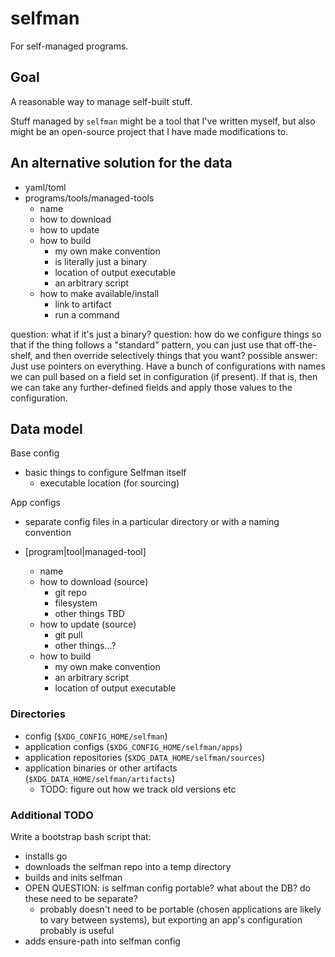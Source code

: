 # selfman

For self-managed programs.

## Goal

A reasonable way to manage self-built stuff.

Stuff managed by `selfman` might be a tool that I've written myself, but also might be an open-source project that I have made modifications to.


## An alternative solution for the data

- yaml/toml
- programs/tools/managed-tools
  - name
  - how to download
  - how to update
  - how to build
    - my own make convention
    - is literally just a binary
    - location of output executable
    - an arbitrary script
  - how to make available/install
    - link to artifact
    - run a command

question: what if it's just a binary?
question: how do we configure things so that if the thing follows a "standard" pattern, you can just use that off-the-shelf, and then override selectively things that you want?
  possible answer: Just use pointers on everything. Have a bunch of configurations with names we can pull based on a field set in configuration (if present). If that is, then we can take any further-defined fields and apply those values to the configuration.

## Data model

Base config
- basic things to configure Selfman itself
  - executable location (for sourcing)

App configs
- separate config files in a particular directory or with a naming convention

- [program|tool|managed-tool]
  - name
  - how to download (source)
    - git repo
    - filesystem
    - other things TBD
  - how to update (source)
    - git pull
    - other things...?
  - how to build
    - my own make convention
    - an arbitrary script
    - location of output executable

### Directories

- config (`$XDG_CONFIG_HOME/selfman`)
- application configs (`$XDG_CONFIG_HOME/selfman/apps`)
- application repositories (`$XDG_DATA_HOME/selfman/sources`)
- application binaries or other artifacts (`$XDG_DATA_HOME/selfman/artifacts`)
  - TODO: figure out how we track old versions etc

### Additional TODO

Write a bootstrap bash script that:

- installs go
- downloads the selfman repo into a temp directory
- builds and inits selfman
- OPEN QUESTION: is selfman config portable? what about the DB? do these need to be separate?
  - probably doesn't need to be portable (chosen applications are likely to vary between systems), but exporting an app's configuration probably is useful
- adds ensure-path into selfman config
